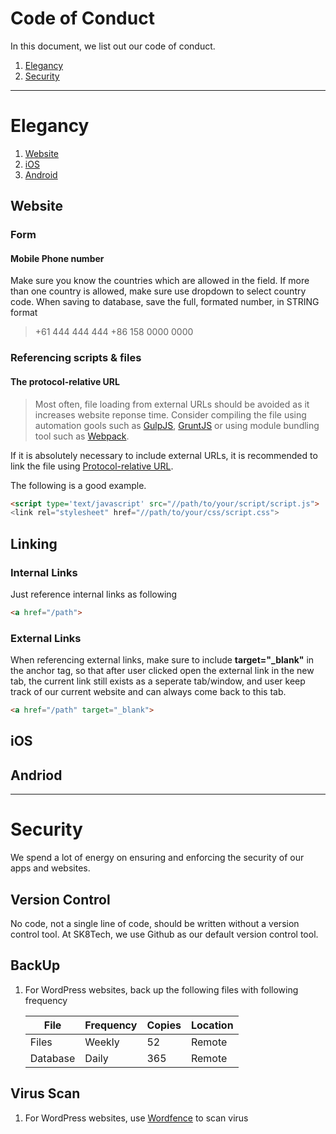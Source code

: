 # Code of Conduct

In this document, we list out our code of conduct.

1. [Elegancy](#elegancy)
1. [Security](#security)

---

# Elegancy

1. [Website](#website)
1. [iOS](#ios)
1. [Android](#android)

## Website

### Form

#### Mobile Phone number

Make sure you know the countries which are allowed in the field. If more than one country is allowed, make sure use dropdown to select country code.
When saving to database, save the full, formated number, in STRING format

> +61 444 444 444
> +86 158 0000 0000

### Referencing scripts & files

#### The protocol-relative URL

> Most often, file loading from external URLs should be avoided as it increases website reponse time. Consider compiling the file using automation gools such as [GulpJS](//gulpjs.com), [GruntJS](//gruntjs.com/) or using module bundling tool such as [Webpack](//webpack.github.io/).

If it is absolutely necessary to include external URLs, it is recommended to link the file using [Protocol-relative URL](https://en.wikipedia.org/wiki/Wikipedia:Protocol-relative_URL). 

The following is a good example.

```HTML
<script type='text/javascript' src="//path/to/your/script/script.js">
<link rel="stylesheet" href="//path/to/your/css/script.css">
```

## Linking

### Internal Links

Just reference internal links as following

```HTML
<a href="/path">
```

### External Links

When referencing external links, make sure to include **target="\_blank"** in the anchor tag, so that after user clicked open the external link in the new tab, the current link still exists as a seperate tab/window, and user keep track of our current website and can always come back to this tab.

```HTML
<a href="/path" target="_blank">
```

## iOS

## Andriod

---

# Security

We spend a lot of energy on ensuring and enforcing the security of our apps and websites. 

## Version Control

No code, not a single line of code, should be written without a version control tool. At SK8Tech, we use Github as our default version control tool.

## BackUp

1. For WordPress websites, back up the following files with following frequency
    
    |File|Frequency|Copies|Location|
    |---|---|---|---|
    |Files|Weekly|52|Remote|
    |Database|Daily|365|Remote|

## Virus Scan

1. For WordPress websites, use [Wordfence](https://www.wordfence.com/) to scan virus